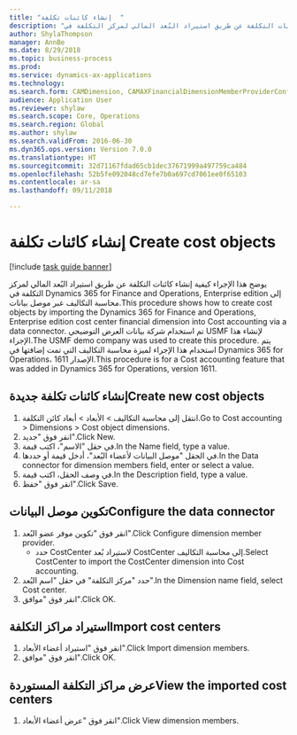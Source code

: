 ```yaml
--- 
title: "إنشاء كائنات تكلفة  "
description: "يوضح هذا الإجراء كيفية إنشاء كائنات التكلفة عن طريق استيراد البُعد المالي لمركز التكلفة في Dynamics 365 for Finance and Operations, Enterprise edition إلى محاسبة التكاليف عبر موصل بيانات."
author: ShylaThompson
manager: AnnBe
ms.date: 8/29/2018
ms.topic: business-process
ms.prod: 
ms.service: dynamics-ax-applications
ms.technology: 
ms.search.form: CAMDimension, CAMAXFinancialDimensionMemberProviderConfiguration, CAMDimensionMember
audience: Application User
ms.reviewer: shylaw
ms.search.scope: Core, Operations
ms.search.region: Global
ms.author: shylaw
ms.search.validFrom: 2016-06-30
ms.dyn365.ops.version: Version 7.0.0
ms.translationtype: HT
ms.sourcegitcommit: 32d71167fdad65cb1dec37671999a497759ca484
ms.openlocfilehash: 52b5fe092048cd7efe7b0a697cd7061ee0f65103
ms.contentlocale: ar-sa
ms.lasthandoff: 09/11/2018

---
```

# <a name="create-cost-objects"></a><span data-ttu-id="90643-103">إنشاء كائنات تكلفة  </span><span class="sxs-lookup"><span data-stu-id="90643-103">Create cost objects</span></span> 

[!include [task guide banner](../../includes/task-guide-banner.md)]

<span data-ttu-id="90643-104">يوضح هذا الإجراء كيفية إنشاء كائنات التكلفة عن طريق استيراد البُعد المالي لمركز التكلفة في Dynamics 365 for Finance and Operations, Enterprise edition إلى محاسبة التكاليف عبر موصل بيانات.</span><span class="sxs-lookup"><span data-stu-id="90643-104">This procedure shows how to create cost objects by importing the Dynamics 365 for Finance and Operations, Enterprise edition cost center financial dimension into Cost accounting via a data connector.</span></span> <span data-ttu-id="90643-105">تم استخدام شركة بيانات العرض التوضيحي USMF لإنشاء هذا الإجراء.</span><span class="sxs-lookup"><span data-stu-id="90643-105">The USMF demo company was used to create this procedure.</span></span> <span data-ttu-id="90643-106">يتم استخدام هذا الإجراء لميزة محاسبة التكاليف التي تمت إضافتها في Dynamics 365 for Operations، الإصدار 1611.</span><span class="sxs-lookup"><span data-stu-id="90643-106">This procedure is for a Cost accounting feature that was added in Dynamics 365 for Operations, version 1611.</span></span>


## <a name="create-new-cost-objects"></a><span data-ttu-id="90643-107">إنشاء كائنات تكلفة جديدة</span><span class="sxs-lookup"><span data-stu-id="90643-107">Create new cost objects</span></span>
1. <span data-ttu-id="90643-108">انتقل إلى محاسبة التكاليف > الأبعاد > أبعاد كائن التكلفة.</span><span class="sxs-lookup"><span data-stu-id="90643-108">Go to Cost accounting > Dimensions > Cost object dimensions.</span></span>
2. <span data-ttu-id="90643-109">انقر فوق "جديد".</span><span class="sxs-lookup"><span data-stu-id="90643-109">Click New.</span></span>
3. <span data-ttu-id="90643-110">في حقل "الاسم"، اكتب قيمة.</span><span class="sxs-lookup"><span data-stu-id="90643-110">In the Name field, type a value.</span></span>
4. <span data-ttu-id="90643-111">في الحقل "موصل البيانات لأعضاء البُعد‬"، أدخل قيمة أو حددها.</span><span class="sxs-lookup"><span data-stu-id="90643-111">In the Data connector for dimension members field, enter or select a value.</span></span>
5. <span data-ttu-id="90643-112">في وصف الحقل، اكتب قيمة.</span><span class="sxs-lookup"><span data-stu-id="90643-112">In the Description field, type a value.</span></span>
6. <span data-ttu-id="90643-113">انقر فوق "حفظ".</span><span class="sxs-lookup"><span data-stu-id="90643-113">Click Save.</span></span>

## <a name="configure-the-data-connector"></a><span data-ttu-id="90643-114">تكوين موصل البيانات</span><span class="sxs-lookup"><span data-stu-id="90643-114">Configure the data connector</span></span>
1. <span data-ttu-id="90643-115">انقر فوق "تكوين موفر عضو البُعد".</span><span class="sxs-lookup"><span data-stu-id="90643-115">Click Configure dimension member provider.</span></span>
    * <span data-ttu-id="90643-116">حدد CostCenter لاستيراد بُعد CostCenter إلى محاسبة التكاليف.</span><span class="sxs-lookup"><span data-stu-id="90643-116">Select CostCenter to import the CostCenter dimension into Cost accounting.</span></span>  
2. <span data-ttu-id="90643-117">حدد "مركز التكلفة" في حقل "اسم البُعد".</span><span class="sxs-lookup"><span data-stu-id="90643-117">In the Dimension name field, select Cost center.</span></span>
3. <span data-ttu-id="90643-118">انقر فوق "موافق".</span><span class="sxs-lookup"><span data-stu-id="90643-118">Click OK.</span></span>

## <a name="import-cost-centers"></a><span data-ttu-id="90643-119">استيراد مراكز التكلفة</span><span class="sxs-lookup"><span data-stu-id="90643-119">Import cost centers</span></span>
1. <span data-ttu-id="90643-120">انقر فوق "استيراد أعضاء الأبعاد".</span><span class="sxs-lookup"><span data-stu-id="90643-120">Click Import dimension members.</span></span>
2. <span data-ttu-id="90643-121">انقر فوق "موافق".</span><span class="sxs-lookup"><span data-stu-id="90643-121">Click OK.</span></span>

## <a name="view-the-imported-cost-centers"></a><span data-ttu-id="90643-122">عرض مراكز التكلفة المستوردة</span><span class="sxs-lookup"><span data-stu-id="90643-122">View the imported cost centers</span></span>
1. <span data-ttu-id="90643-123">انقر فوق "عرض أعضاء الأبعاد".</span><span class="sxs-lookup"><span data-stu-id="90643-123">Click View dimension members.</span></span>


